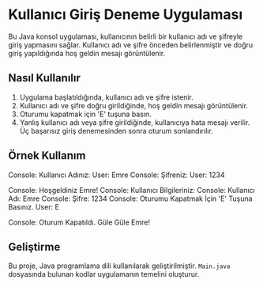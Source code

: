 # Kullanıcı Giriş Deneme Uygulaması

Bu Java konsol uygulaması, kullanıcının belirli bir kullanıcı adı ve şifreyle giriş yapmasını sağlar. Kullanıcı adı ve şifre önceden belirlenmiştir ve doğru giriş yapıldığında hoş geldin mesajı görüntülenir.

## Nasıl Kullanılır

1. Uygulama başlatıldığında, kullanıcı adı ve şifre istenir.
2. Kullanıcı adı ve şifre doğru girildiğinde, hoş geldin mesajı görüntülenir.
3. Oturumu kapatmak için 'E' tuşuna basın.
4. Yanlış kullanıcı adı veya şifre girildiğinde, kullanıcıya hata mesajı verilir. Üç başarısız giriş denemesinden sonra oturum sonlandırılır.

## Örnek Kullanım

Console: Kullanıcı Adınız:
User: Emre
Console: Şifreniz:
User: 1234

Console: Hoşgeldiniz Emre!
Console: Kullanıcı Bilgileriniz:
Console: Kullanıcı Adı: Emre
Console: Şifre: 1234
Console: Oturumu Kapatmak İçin 'E' Tuşuna Basınız.
User: E

Console: Oturum Kapatıldı. Güle Güle Emre!

## Geliştirme

Bu proje, Java programlama dili kullanılarak geliştirilmiştir. `Main.java` dosyasında bulunan kodlar uygulamanın temelini oluşturur.
